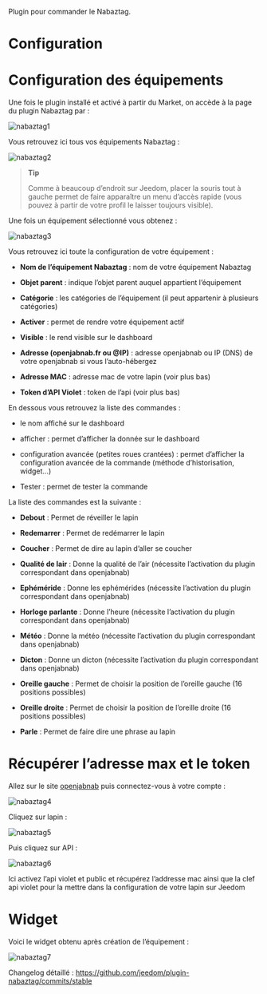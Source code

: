 Plugin pour commander le Nabaztag.

Configuration 
=============

Configuration des équipements 
=============================

Une fois le plugin installé et activé à partir du Market, on accède à la
page du plugin Nabaztag par :

![nabaztag1](./images/nabaztag1.png)

Vous retrouvez ici tous vos équipements Nabaztag :

![nabaztag2](./images/nabaztag2.png)

> **Tip**
>
> Comme à beaucoup d’endroit sur Jeedom, placer la souris tout à gauche
> permet de faire apparaître un menu d’accès rapide (vous pouvez à
> partir de votre profil le laisser toujours visible).

Une fois un équipement sélectionné vous obtenez :

![nabaztag3](./images/nabaztag3.png)

Vous retrouvez ici toute la configuration de votre équipement :

-   **Nom de l’équipement Nabaztag** : nom de votre équipement Nabaztag

-   **Objet parent** : indique l’objet parent auquel appartient
    l’équipement

-   **Catégorie** : les catégories de l’équipement (il peut appartenir à
    plusieurs catégories)

-   **Activer** : permet de rendre votre équipement actif

-   **Visible** : le rend visible sur le dashboard

-   **Adresse (openjabnab.fr ou @IP)** : adresse openjabnab ou IP (DNS)
    de votre openjabnab si vous l’auto-hébergez

-   **Adresse MAC** : adresse mac de votre lapin (voir plus bas)

-   **Token d’API Violet** : token de l’api (voir plus bas)

En dessous vous retrouvez la liste des commandes :

-   le nom affiché sur le dashboard

-   afficher : permet d’afficher la donnée sur le dashboard

-   configuration avancée (petites roues crantées) : permet d’afficher
    la configuration avancée de la commande (méthode
    d’historisation, widget…​)

-   Tester : permet de tester la commande

La liste des commandes est la suivante :

-   **Debout** : Permet de réveiller le lapin

-   **Redemarrer** : Permet de redémarrer le lapin

-   **Coucher** : Permet de dire au lapin d’aller se coucher

-   **Qualité de lair** : Donne la qualité de l’air (nécessite
    l’activation du plugin correspondant dans openjabnab)

-   **Ephéméride** : Donne les ephémérides (nécessite l’activation du
    plugin correspondant dans openjabnab)

-   **Horloge parlante** : Donne l’heure (nécessite l’activation du
    plugin correspondant dans openjabnab)

-   **Météo** : Donne la météo (nécessite l’activation du plugin
    correspondant dans openjabnab)

-   **Dicton** : Donne un dicton (nécessite l’activation du plugin
    correspondant dans openjabnab)

-   **Oreille gauche** : Permet de choisir la position de l’oreille
    gauche (16 positions possibles)

-   **Oreille droite** : Permet de choisir la position de l’oreille
    droite (16 positions possibles)

-   **Parle** : Permet de faire dire une phrase au lapin

Récupérer l’adresse max et le token 
===================================

Allez sur le site [openjabnab](http://openjabnab.fr/ojn_admin/index.php)
puis connectez-vous à votre compte :

![nabaztag4](./images/nabaztag4.png)

Cliquez sur lapin :

![nabaztag5](./images/nabaztag5.png)

Puis cliquez sur API :

![nabaztag6](./images/nabaztag6.png)

Ici activez l’api violet et public et récupérez l’addresse mac ainsi que
la clef api violet pour la mettre dans la configuration de votre lapin
sur Jeedom

Widget 
======

Voici le widget obtenu après création de l’équipement :

![nabaztag7](./images/nabaztag7.png)

Changelog détaillé :
<https://github.com/jeedom/plugin-nabaztag/commits/stable>
